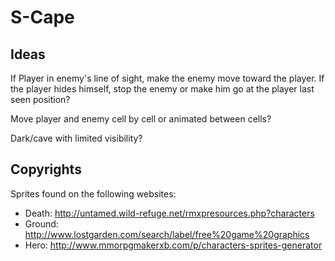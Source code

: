 # S-Cape

## Ideas

If Player in enemy's line of sight, make the enemy move toward the player.
If the player hides himself, stop the enemy or make him go at the player last seen position?

Move player and enemy cell by cell or animated between cells?

Dark/cave with limited visibility?

## Copyrights

Sprites found on the following websites:
- Death: http://untamed.wild-refuge.net/rmxpresources.php?characters
- Ground: http://www.lostgarden.com/search/label/free%20game%20graphics
- Hero: http://www.mmorpgmakerxb.com/p/characters-sprites-generator